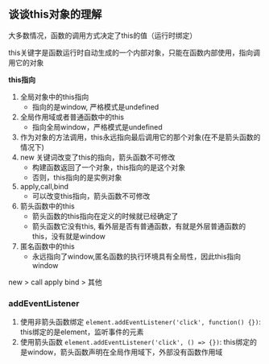 ## 谈谈this对象的理解
大多数情况，函数的调用方式决定了this的值（运行时绑定）

this关键字是函数运行时自动生成的一个内部对象，只能在函数内部使用，指向调用它的对象

**this指向**
1. 全局对象中的this指向
     - 指向的是window, 严格模式是undefined
2. 全局作用域或者普通函数中的this
     - 指向全局window，严格模式是undefined
3. 作为对象的方法调用，this永远指向最后调用它的那个对象(在不是箭头函数的情况下)
4. new 关键词改变了this的指向，箭头函数不可修改
     - 构建函数返回了一个对象，this指向的是这个对象
     - 否则，this指向的是实例对象
5. apply,call,bind
      - 可以改变this指向，箭头函数不可修改
6. 箭头函数中的this
     - 箭头函数的this指向在定义的时候就已经确定了
     - 箭头函数它没有this, 看外层是否有普通函数，有就是外层普通函数的this，没有就是window
7. 匿名函数中的this
     - 永远指向了window,匿名函数的执行环境具有全局性，因此this指向window

new > call apply bind > 其他

### addEventListener
1. 使用非箭头函数绑定
`element.addEventListener('click', function() {})`: this绑定的是element，监听事件的元素
2. 使用箭头函数
`element.addEventListener('click', () => {})`: this绑定的是window，箭头函数声明在全局作用域下，外部没有函数作用域